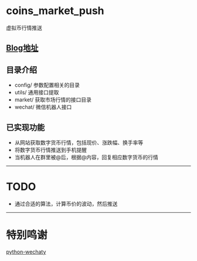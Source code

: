 # coins_market_push  
虚拟币行情推送

[Blog地址](https://wechaty.js.org/2021/08/26/wechaty-bot-of-coins/)
---

## 目录介绍

- config/ 参数配置相关的目录
- utils/ 通用接口提取
- market/ 获取市场行情的接口目录 
- wechat/ 微信机器人接口

## 已实现功能

* 从网站获取数字货币行情，包括现价、涨跌幅、换手率等
* 将数字货币行情推送到手机提醒
* 当机器人在群里被@后，根据@内容，回复相应数字货币的行情

---
# TODO
- 通过合适的算法，计算币价的波动，然后推送
---

# 特别鸣谢

[python-wechaty](https://github.com/wechaty/python-wechaty)
